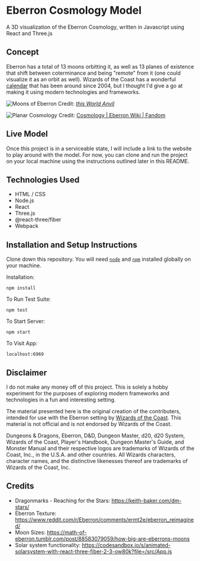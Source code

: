 
# Eberron Cosmology Model

A 3D visualization of the Eberron Cosmology, written in Javascript using React and Three.js

## Concept

Eberron has a total of 13 moons orbitting it, as well as 13 planes of existence that shift between coterminance and being "remote" from it (one could visualize it as an orbit as well). Wizards of the Coast has a wonderful [calendar](http://marksworld.zeemer.com/files/calendar/calendar.html) that has been around since 2004, but I thought I'd give a go at making it using modern technologies and frameworks. 

![Moons of Eberron](https://www.worldanvil.com/media/cache/cover/uploads/images/7364583e902505cb9ee4b2e8fb284510.webp)
Credit: [*this World Anvil*](https://www.worldanvil.com/w/eberron-drelisa/a/moons-of-eberron--article)

![Planar Cosmology](https://static.wikia.nocookie.net/eberron/images/0/00/3E_Cosmology.jpg/revision/latest?cb=20230219030830)
Credit: [Cosmology | Eberron Wiki | Fandom](https://eberron.fandom.com/wiki/Cosmology)

## Live Model

Once this project is in a serviceable state, I will include a link to the website to play around with the model. For now, you can clone and run the project on your local machine using the instructions outlined later in this README. 

## Technologies Used

* HTML / CSS
* Node.js
* React
* Three.js
* @react-three/fiber
* Webpack

## Installation and Setup Instructions

Clone down this repository. You will need [`node`](https://nodejs.org/en) and [`npm`](https://docs.npmjs.com/downloading-and-installing-node-js-and-npm) installed globally on your machine.  

Installation:

`npm install`  

To Run Test Suite:  

`npm test`  

To Start Server:

`npm start`  

To Visit App:

`localhost:6969`  

## Disclaimer

I do not make any money off of this project. This is solely a hobby experiment for the purposes of exploring modern frameworks and technologies in a fun and interesting setting. 

The material presented here is the original creation of the contributers, intended for use with the Eberron setting by [Wizards of the Coast](https://company.wizards.com/en). This material is not official and is not endorsed by Wizards of the Coast.

Dungeons & Dragons, Eberron, D&D, Dungeon Master, d20, d20 System, Wizards of the Coast, Player's Handbook, Dungeon Master's Guide, and Monster Manual and their respective logos are trademarks of Wizards of the Coast, Inc., in the U.S.A. and other countries. All Wizards characters, character names, and the distinctive likenesses thereof are trademarks of Wizards of the Coast, Inc.

## Credits

- Dragonmarks - Reaching for the Stars: https://keith-baker.com/dm-stars/
- Eberron Texture: https://www.reddit.com/r/Eberron/comments/ermt2e/eberron_reimagined/
- Moon Sizes: https://math-of-eberron.tumblr.com/post/88583079059/how-big-are-eberrons-moons
- Solar system functionality: https://codesandbox.io/s/animated-solarsystem-with-react-three-fiber-2-3-ow80k?file=/src/App.js
